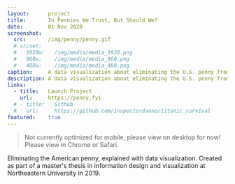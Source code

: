 ```yaml
---
layout:      project
title:       In Pennies We Trust, But Should We?
date:        01 Nov 2020
screenshot:
  src:       /img/penny/penny.gif
  # srcset:
  #   1920w:   /img/media/media_1920.png
  #   960w:    /img/media/media_960.png
  #   480w:    /img/media/media_480.png
caption:     A data visualization about eliminating the U.S. penny from circulation.
description: A data visualization about eliminating the U.S. penny from circulation.
links:
  - title:   Launch Project
    url:     https://penny.fyi
  # - title:   Github
  #   url:     https://github.com/inspectordanno/titanic_survival
featured:    true
---
```

>Not currently optimized for mobile, please view on desktop for now!
>Please view in Chrome or Safari.

Eliminating the American penny, explained with data visualization. Created as part of a master's thesis in information design and visualization at Northeastern University in 2019.